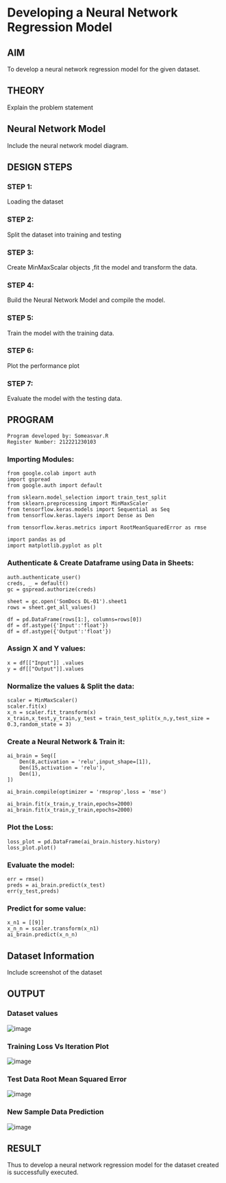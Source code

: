 # Developing a Neural Network Regression Model

## AIM

To develop a neural network regression model for the given dataset.

## THEORY

Explain the problem statement

## Neural Network Model

Include the neural network model diagram.

## DESIGN STEPS

### STEP 1:

Loading the dataset

### STEP 2:

Split the dataset into training and testing

### STEP 3:

Create MinMaxScalar objects ,fit the model and transform the data.

### STEP 4:

Build the Neural Network Model and compile the model.

### STEP 5:

Train the model with the training data.

### STEP 6:

Plot the performance plot

### STEP 7:

Evaluate the model with the testing data.

## PROGRAM
```
Program developed by: Someasvar.R
Register Number: 212221230103
```
### Importing Modules:
```
from google.colab import auth
import gspread
from google.auth import default

from sklearn.model_selection import train_test_split
from sklearn.preprocessing import MinMaxScaler
from tensorflow.keras.models import Sequential as Seq
from tensorflow.keras.layers import Dense as Den

from tensorflow.keras.metrics import RootMeanSquaredError as rmse

import pandas as pd
import matplotlib.pyplot as plt
```
### Authenticate & Create Dataframe using Data in Sheets:
```
auth.authenticate_user()
creds, _ = default()
gc = gspread.authorize(creds)

sheet = gc.open('SomDocs DL-01').sheet1 
rows = sheet.get_all_values()

df = pd.DataFrame(rows[1:], columns=rows[0])
df = df.astype({'Input':'float'})
df = df.astype({'Output':'float'})
```
### Assign X and Y values:
```
x = df[["Input"]] .values
y = df[["Output"]].values
```
### Normalize the values & Split the data:
```
scaler = MinMaxScaler()
scaler.fit(x)
x_n = scaler.fit_transform(x)
x_train,x_test,y_train,y_test = train_test_split(x_n,y,test_size = 0.3,random_state = 3)
```
### Create a Neural Network & Train it:
```
ai_brain = Seq([
    Den(8,activation = 'relu',input_shape=[1]),
    Den(15,activation = 'relu'),
    Den(1),
])

ai_brain.compile(optimizer = 'rmsprop',loss = 'mse')

ai_brain.fit(x_train,y_train,epochs=2000)
ai_brain.fit(x_train,y_train,epochs=2000)
```
### Plot the Loss:
```
loss_plot = pd.DataFrame(ai_brain.history.history)
loss_plot.plot()
```
### Evaluate the model:
```
err = rmse()
preds = ai_brain.predict(x_test)
err(y_test,preds)
```
### Predict for some value:
```
x_n1 = [[9]]
x_n_n = scaler.transform(x_n1)
ai_brain.predict(x_n_n)
```

## Dataset Information

Include screenshot of the dataset

## OUTPUT
### Dataset values
![image](https://github.com/SOMEASVAR/basic-nn-model/assets/93434149/7ec73229-0815-45cc-a100-1e0cc9117b8d)



### Training Loss Vs Iteration Plot
![image](https://github.com/SOMEASVAR/basic-nn-model/assets/93434149/ea7f9c20-9ad7-4437-9470-7362aad0b08a)



### Test Data Root Mean Squared Error

![image](https://github.com/SOMEASVAR/basic-nn-model/assets/93434149/dc6ceb6d-feeb-4550-af31-1d4b66e2c779)


### New Sample Data Prediction

![image](https://github.com/SOMEASVAR/basic-nn-model/assets/93434149/88309ab7-c6e8-46c9-9222-40d25bef0822)


## RESULT
Thus to develop a neural network regression model for the dataset created is successfully executed.
